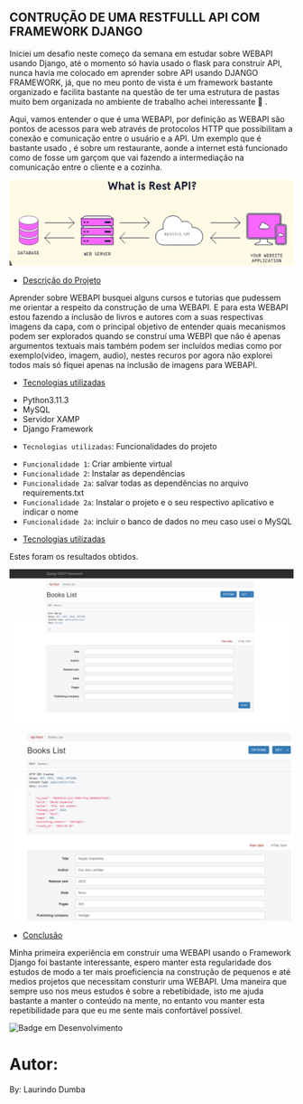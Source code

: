 ## CONTRUÇÃO DE UMA RESTFULLL API COM FRAMEWORK DJANGO
Iniciei um desafio neste começo da semana em estudar sobre WEBAPI usando Django, até o momento só havia usado o flask para construir API, nunca havia me colocado em aprender sobre API usando DJANGO FRAMEWORK, já, que no meu ponto de vista é um framework bastante organizado e facilita bastante na questão de ter uma estrutura de  pastas muito bem organizada no ambiente de trabalho achei interessante 🥰 .

Aqui, vamos entender o que é uma WEBAPI, por definição as WEBAPI são  pontos de acessos para web através de protocolos HTTP que possibilitam a conexão e comunicação entre o usuário e a API. 
Um exemplo  que é bastante usado , é sobre um restaurante, aonde a internet está funcionado como de fosse um garçom que vai fazendo a intermediação na comunicação entre o cliente e a cozinha. 

![alt text](image-2.png)


* [Descrição do Projeto](#descrição-do-projeto)

Aprender sobre WEBAPI  busquei alguns cursos e tutorias que pudessem me orientar a respeito da construção de uma WEBAPI. E para esta WEBAPI estou fazendo a inclusão de livros e autores com a suas respectivas imagens da capa, com o principal objetivo de entender quais mecanismos podem ser explorados quando se construí uma WEBPI que não é apenas argumentos textuais mais também podem ser incluídos medias como por exemplo(video, imagem, audio), nestes recuros por agora não explorei todos mais só fiquei apenas na inclusão de imagens para WEBAPI. 


* [Tecnologias utilizadas](#tecnologias-utilizadas)
 - Python3.11.3
 - MySQL
 - Servidor XAMP
 - Django Framework


* `Tecnologias utilizadas`: Funcionalidades do projeto

- `Funcionalidade 1`: Criar ambiente virtual
- `Funcionalidade 2`: Instalar as dependências
- `Funcionalidade 2a`: salvar todas as dependências no arquivo requirements.txt
- `Funcionalidade 2a`: Instalar o projeto e o seu respectivo aplicativo e indicar o nome
- `Funcionalidade 2a`: incluir o banco de dados no meu caso usei o MySQL



* [Tecnologias utilizadas](#tecnologias-utilizadas)

Estes foram os resultados obtidos.

![alt text](image.png)


![alt text](image-1.png)


* [Conclusão](#conclusão)

Minha primeira experiência em construir uma WEBAPI usando o Framework Django foi bastante interessante, espero manter esta regularidade dos estudos de modo a ter mais proeficiencia na construção de pequenos e até medios projetos que necessitam consturir uma WEBAPI. Uma maneira que sempre uso nos meus estudos é sobre a rebetibidade, isto me ajuda bastante a manter o conteúdo na mente, no entanto vou manter esta repetibilidade para que eu me sente mais confortável possível.

![Badge em Desenvolvimento](http://img.shields.io/static/v1?label=STATUS&message=EM%20DESENVOLVIMENTO&color=GREEN&style=for-the-badge)

# Autor:
By: Laurindo Dumba
